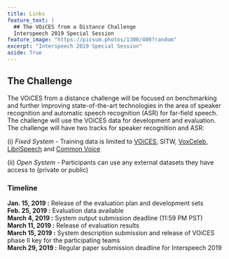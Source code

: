 ```yaml
---
title: Links
feature_text: |
  ## The VOiCES from a Distance Challenge
  Interspeech 2019 Special Session
feature_image: "https://picsum.photos/1300/400?random"
excerpt: "Interspeech 2019 Special Session"
aside: True
---
```


## The Challenge

The VOiCES from a distance challenge will be focused on benchmarking and further improving state-of-the-art technologies
in the area of speaker recognition and automatic speech recognition (ASR) for far-field speech. The challenge will use the VOiCES data for development and evaluation. The challenge will have two tracks for speaker recognition and ASR:

(i) _Fixed System_ - Training data is limited to [VOiCES](downloads.md), SITW, [VoxCeleb](http://www.robots.ox.ac.uk/~vgg/data/voxceleb/), [LibriSpeech](http://www.openslr.org/12) and [Common Voice](https://voice.mozilla.org/en/datasets)

(ii) _Open System_ - Participants can use any external datasets they have access to (private or public)

### Timeline
**Jan. 15, 2019 :** Release of the evaluation plan and development sets  
**Feb. 25, 2019 :** Evaluation data available  
**March 4, 2019 :**  System output submission deadline (11:59 PM PST)  
**March 11, 2019 :** Release of evaluation results  
**March 15, 2019 :** System description submission and release of VOiCES phase II key for the participating teams  
**March 29, 2019 :** Regular paper submission deadline for Interspeech 2019  
